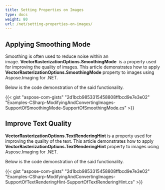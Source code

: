 ```yaml
---
title: Setting Properties on Images
type: docs
weight: 80
url: /net/setting-properties-on-images/
---
```


## **Applying Smoothing Mode**
Smoothing is often used to reduce noise within an image. **VectorRasterizationOptions.SmoothingMode**  is a property used for improving the quality of images. This article demonstrates how to apply **VectorRasterizationOptions.SmoothingMode** property to images using Aspose.Imaging for .NET.  

Below is the code demonstration of the said functionality.



{{< gist "aspose-com-gists" "2d1bcb9853315458808ffbcd9e7e3e02" "Examples-CSharp-ModifyingAndConvertingImages-SupportOfSmoothingMode-SupportOfSmoothingMode.cs" >}}


## **Improve Text Quality**
**VectorRasterizationOptions.TextRenderingHint** is a property used for improving the quality of the text. This article demonstrates how to apply **VectorRasterizationOptions.TextRenderingHint** property to images using Aspose.Imaging for .NET.   

Below is the code demonstration of the said functionality.



{{< gist "aspose-com-gists" "2d1bcb9853315458808ffbcd9e7e3e02" "Examples-CSharp-ModifyingAndConvertingImages-SupportOfTextRenderingHint-SupportOfTextRenderingHint.cs" >}}

